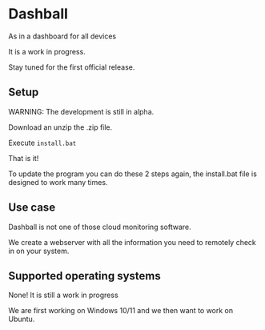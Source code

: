 # Dashball
As in a dashboard for all devices

It is a work in progress.

Stay tuned for the first official release.
## Setup
WARNING: The development is still in alpha. 

Download an unzip the .zip file.

Execute `install.bat`

That is it!

To update the program you can do these 2 steps again, the install.bat file is designed to work many times.

## Use case
Dashball is not one of those cloud monitoring software. 

We create a webserver with all the information you need to remotely check in on your system.
## Supported operating systems
None! It is still a work in progress

We are first working on Windows 10/11 and we then want to work on Ubuntu.

